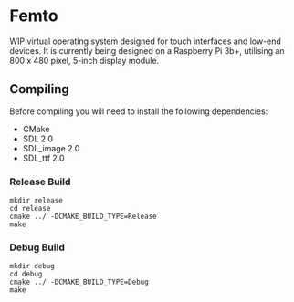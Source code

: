 # Femto
WIP virtual operating system designed for touch interfaces and low-end devices. It is currently being designed on a  Raspberry Pi 3b+, utilising an 800 x 480 pixel, 5-inch display module.
## Compiling
Before compiling you will need to install the following dependencies:
* CMake
* SDL 2.0
* SDL_image 2.0
* SDL_ttf 2.0
### Release Build
```
mkdir release
cd release
cmake ../ -DCMAKE_BUILD_TYPE=Release
make
```
### Debug Build
```
mkdir debug
cd debug
cmake ../ -DCMAKE_BUILD_TYPE=Debug
make
```